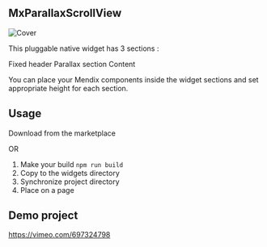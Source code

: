 ## MxParallaxScrollView

![Cover](https://user-images.githubusercontent.com/87490254/162902472-9c687475-8319-483c-8e0e-e6aeac00e0c9.png)

This pluggable native widget has 3 sections : 

Fixed header
Parallax section
Content

You can place your Mendix components inside the widget sections and set appropriate height for each section.

## Usage
Download from the marketplace

OR

1. Make your build  `npm run build`
2. Copy to the widgets directory
3. Synchronize project directory
4. Place on a page

## Demo project
https://vimeo.com/697324798
